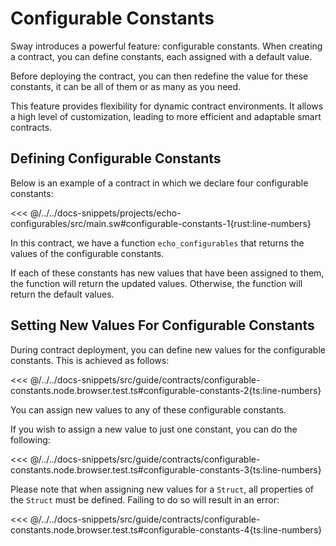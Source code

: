 # Configurable Constants

Sway introduces a powerful feature: configurable constants. When creating a contract, you can define constants, each assigned with a default value.

Before deploying the contract, you can then redefine the value for these constants, it can be all of them or as many as you need.

This feature provides flexibility for dynamic contract environments. It allows a high level of customization, leading to more efficient and adaptable smart contracts.

## Defining Configurable Constants

Below is an example of a contract in which we declare four configurable constants:

<<< @/../../docs-snippets/projects/echo-configurables/src/main.sw#configurable-constants-1{rust:line-numbers}

In this contract, we have a function `echo_configurables` that returns the values of the configurable constants.

If each of these constants has new values that have been assigned to them, the function will return the updated values. Otherwise, the function will return the default values.

## Setting New Values For Configurable Constants

During contract deployment, you can define new values for the configurable constants. This is achieved as follows:

<<< @/../../docs-snippets/src/guide/contracts/configurable-constants.node.browser.test.ts#configurable-constants-2{ts:line-numbers}

You can assign new values to any of these configurable constants.

If you wish to assign a new value to just one constant, you can do the following:

<<< @/../../docs-snippets/src/guide/contracts/configurable-constants.node.browser.test.ts#configurable-constants-3{ts:line-numbers}

Please note that when assigning new values for a `Struct`, all properties of the `Struct` must be defined. Failing to do so will result in an error:

<<< @/../../docs-snippets/src/guide/contracts/configurable-constants.node.browser.test.ts#configurable-constants-4{ts:line-numbers}
